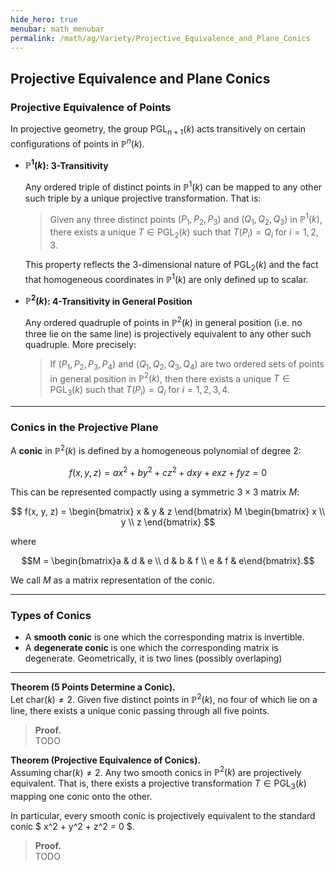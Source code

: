 ```yaml
---
hide_hero: true
menubar: math_menubar
permalink: /math/ag/Variety/Projective_Equivalence_and_Plane_Conics
---
```

## Projective Equivalence and Plane Conics

### Projective Equivalence of Points

In projective geometry, the group $\mathrm{PGL}_{n+1}(k)$ acts transitively on certain configurations of points in $\mathbb{P}^n(k)$.

- **$\mathbb{P}^1(k)$: 3-Transitivity**

  Any ordered triple of distinct points in $\mathbb{P}^1(k)$ can be mapped to any other such triple by a unique projective transformation. That is:

  > Given any three distinct points $(P_1, P_2, P_3)$ and $(Q_1, Q_2, Q_3)$ in $\mathbb{P}^1(k)$, there exists a unique $T \in \mathrm{PGL}_2(k)$ such that $T(P_i) = Q_i$ for $i = 1, 2, 3$.

  This property reflects the 3-dimensional nature of $\mathrm{PGL}_2(k)$ and the fact that homogeneous coordinates in $\mathbb{P}^1(k)$ are only defined up to scalar.

- **$\mathbb{P}^2(k)$: 4-Transitivity in General Position**

  Any ordered quadruple of points in $\mathbb{P}^2(k)$ in general position (i.e. no three lie on the same line) is projectively equivalent to any other such quadruple. More precisely:

  > If $(P_1, P_2, P_3, P_4)$ and $(Q_1, Q_2, Q_3, Q_4)$ are two ordered sets of points in general position in $\mathbb{P}^2(k)$, then there exists a unique $T \in \mathrm{PGL}_3(k)$ such that $T(P_i) = Q_i$ for $i = 1, 2, 3, 4$.

---

### Conics in the Projective Plane

A **conic** in $\mathbb{P}^2(k)$ is defined by a homogeneous polynomial of degree 2:

$$ f(x, y, z) = ax^2 + by^2 + cz^2 + dxy + exz + fyz = 0 $$

This can be represented compactly using a symmetric $3 \times 3$ matrix $M$:

$$ f(x, y, z) = 
\begin{bmatrix}
x & y & z
\end{bmatrix}
M
\begin{bmatrix}
x \\
y \\
z
\end{bmatrix} $$

where 

$$M = \begin{bmatrix}a & d & e \\ d & b & f \\ e & f & e\end{bmatrix}.$$

We call $M$ as a matrix representation of the conic.

---

### Types of Conics

- A **smooth conic** is one which the corresponding matrix is invertible.
- A **degenerate conic** is one which the corresponding matrix is degenerate. Geometrically, it is two lines (possibly overlaping)

---

**Theorem (5 Points Determine a Conic).**  
Let $\mathrm{char}(k) \ne 2$. Given five distinct points in $\mathbb{P}^2(k)$, no four of which lie on a line, there exists a unique conic passing through all five points.

> **Proof.**  
> TODO

**Theorem (Projective Equivalence of Conics).**  
Assuming $\mathrm{char}(k) \ne 2$. Any two smooth conics in $\mathbb{P}^2(k)$ are projectively equivalent. That is, there exists a projective transformation $T \in \mathrm{PGL}_3(k)$ mapping one conic onto the other. 

In particular, every smooth conic is projectively equivalent to the standard conic $ x^2 + y^2 + z^2 = 0 $.

> **Proof.**  
> TODO